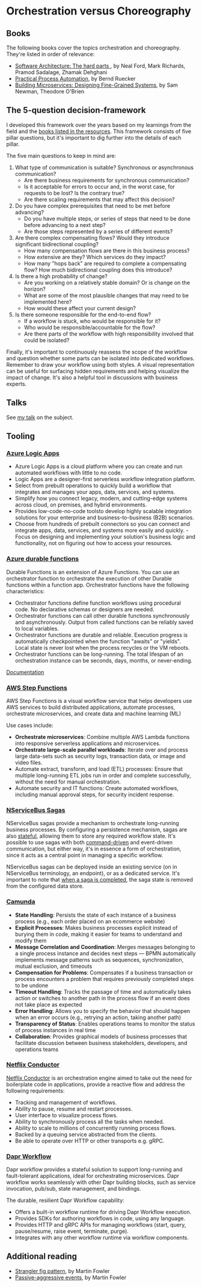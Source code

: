# Orchestration versus Choreography

## Books

The following books cover the topics orchestration and choreography. They're listed in order of relevance:

- [Software Architecture: The hard parts ](https://www.oreilly.com/library/view/software-architecture-the/9781492086888/), by Neal Ford, Mark Richards, Pramod Sadalage, Zhamak Dehghani
- [Practical Process Automation](https://www.oreilly.com/library/view/practical-process-automation/9781492061441/), by Bernd Ruecker
- [Building Microservices: Designing Fine-Grained Systems](https://www.oreilly.com/library/view/building-microservices-designing/9781663728203/), by Sam Newman, Theodore O'Brien

## The 5-question decision-framework

I developed this framework over the years based on my learnings from the field and the [books listed in the resources](#books).
This framework consists of five pillar questions, but it's important to dig further into the details of each pillar.

The five main questions to keep in mind are:
1. What type of communication is suitable? Synchronous or asynchronous communication?
    - Are there business requirements for synchronous communication?
    - Is it acceptable for errors to occur and, in the worst case, for requests to be lost? Is the contrary true?
    - Are there scaling requirements that may affect this decision?
2. Do you have complex prerequisites that need to be met before advancing?
    - Do you have multiple steps, or series of steps that need to be done before advancing to a next step?
    - Are those steps represented by a series of different events?
3. Are there complex compensating flows? Would they introduce significant bidirectional coupling?
    - How many compensation flows are there in this business process?
    - How extensive are they? Which services do they impact?
    - How many "hops back" are required to complete a compensating flow? How much bidirectional coupling does this introduce?
4. Is there a high probability of change?
    - Are you working on a relatively stable domain? Or is change on the horizon?
    - What are some of the most plausible changes that may need to be implemented here?
    - How would these affect your current design?
5. Is there someone responsible for the end-to-end flow?
    - If a workflow is stuck, who would be responsible for it?
    - Who would be responsible/accountable for the flow?
    - Are there parts of the workflow with high responsibility involved that could be isolated?

Finally, it's important to continuously reassess the scope of the workflow and question whether some parts can be isolated into dedicated workflows.
Remember to draw your workflow using both styles. A visual representation can be useful for surfacing hidden requirements and helping visualize the impact of change. It's also a helpful tool in discussions with business experts.

## Talks

See [my talk](https://github.com/lailabougria/talks/tree/main/orchestration-vs-choreography) on the subject.

## Tooling

### [Azure Logic Apps](https://learn.microsoft.com/en-us/azure/logic-apps/logic-apps-overview)

- Azure Logic Apps is a cloud platform where you can create and run automated workflows with little to no code.
- Logic Apps are a designer-first serverless workflow integration platform.
- Select from prebuilt operations to quickly build a workflow that integrates and manages your apps, data, services, and systems.
- Simplify how you connect legacy, modern, and cutting-edge systems across cloud, on premises, and hybrid environments.
- Provides low-code-no-code toolsto develop highly scalable integration solutions for your enterprise and business-to-business (B2B) scenarios.
- Choose from hundreds of prebuilt connectors so you can connect and integrate apps, data, services, and systems more easily and quickly. - Focus on designing and implementing your solution's business logic and functionality, not on figuring out how to access your resources.

### [Azure durable functions](https://learn.microsoft.com/en-us/azure/azure-functions/durable/durable-functions-orchestrations?tabs=csharp-inproc)

Durable Functions is an extension of Azure Functions. You can use an orchestrator function to orchestrate the execution of other Durable functions within a function app. Orchestrator functions have the following characteristics:

- Orchestrator functions define function workflows using procedural code. No declarative schemas or designers are needed.
- Orchestrator functions can call other durable functions synchronously and asynchronously. Output from called functions can be reliably saved to local variables.
- Orchestrator functions are durable and reliable. Execution progress is automatically checkpointed when the function "awaits" or "yields". Local state is never lost when the process recycles or the VM reboots.
- Orchestrator functions can be long-running. The total lifespan of an orchestration instance can be seconds, days, months, or never-ending.

[Documentation](https://learn.microsoft.com/en-us/azure/azure-functions/durable/durable-functions-orchestrations)

### [AWS Step Functions](https://aws.amazon.com/step-functions/)

AWS Step Functions is a visual workflow service that helps developers use AWS services to build distributed applications, automate processes, orchestrate microservices, and create data and machine learning (ML)

Use cases include:

- **Orchestrate microservices**: Combine multiple AWS Lambda functions into responsive serverless applications and microservices.
- **Orchestrate large-scale parallel workloads**: Iterate over and process large data-sets such as security logs, transaction data, or image and video files.
- Automate extract, transform, and load (ETL) processes: Ensure that multiple long-running ETL jobs run in order and complete successfully, without the need for manual orchestration.
- Automate security and IT functions: Create automated workflows, including manual approval steps, for security incident response.

### [NServiceBus Sagas](https://docs.particular.net/nservicebus/sagas/)

NServiceBus sagas provide a mechanism to orchestrate long-running business processes. By configuring a persistence mechanism, sagas are also [stateful](https://docs.particular.net/nservicebus/sagas/#long-running-means-stateful), allowing them to store any required workflow state. It's possible to use sagas with both [command-driven](https://docs.particular.net/nservicebus/sagas/) and event-driven communication, but either way, it's in essence a form of orchestration, since it acts as a central point in managing a specific workflow.

NServiceBus sagas can be deployed inside an existing service (on in NServiceBus terminology, an endpoint), or as a dedicated service. It's important to note that [when a saga is completed](https://docs.particular.net/nservicebus/sagas/#ending-a-saga), the saga state is removed from the configured data store.

### [Camunda](https://camunda.com/solutions/microservices-orchestration/)

- **State Handling**: Persists the state of each instance of a business process (e.g., each order placed on an ecommerce website)
- **Explicit Processes**: Makes business processes explicit instead of burying them in code, making it easier for teams to understand and modify them
- **Message Correlation and Coordination**: Merges messages belonging to a single process instance and decides next steps — BPMN automatically implements message patterns such as sequences, synchronization, mutual exclusion, and timeouts
- **Compensation for Problems**: Compensates if a business transaction or process encounters a problem that requires previously completed steps to be undone
- **Timeout Handling**: Tracks the passage of time and automatically takes action or switches to another path in the process flow if an event does not take place as expected
- **Error Handling**: Allows you to specify the behavior that should happen when an error occurs (e.g., retrying an action, taking another path)
- **Transparency of Status**: Enables operations teams to monitor the status of process instances in real time
- **Collaboration**: Provides graphical models of business processes that facilitate discussion between business stakeholders, developers, and operations teams

### [Netflix Conductor](https://conductor.netflix.com/index.html)

[Netflix Conductor](https://netflixtechblog.com/netflix-conductor-a-microservices-orchestrator-2e8d4771bf40) is an orchestration engine aimed to take out the need for boilerplate code in applications, provide a reactive flow and address the following requirements:
- Tracking and management of workflows.
- Ability to pause, resume and restart processes.
- User interface to visualize process flows.
- Ability to synchronously process all the tasks when needed.
- Ability to scale to millions of concurrently running process flows.
- Backed by a queuing service abstracted from the clients.
- Be able to operate over HTTP or other transports e.g. gRPC.

### [Dapr Workflow](https://docs.dapr.io/developing-applications/building-blocks/workflow/workflow-overview/)

Dapr workflow provides a stateful solution to support long-running and fault-tolerant applications, ideal for orchestrating microservices. Dapr workflow works seamlessly with other Dapr building blocks, such as service invocation, pub/sub, state management, and bindings.

The durable, resilient Dapr Workflow capability:

- Offers a built-in workflow runtime for driving Dapr Workflow execution.
- Provides SDKs for authoring workflows in code, using any language.
- Provides HTTP and gRPC APIs for managing workflows (start, query, pause/resume, raise event, terminate, purge).
- Integrates with any other workflow runtime via workflow components.

## Additional reading

- [Strangler fig pattern](https://martinfowler.com/bliki/StranglerFigApplication.html), by Martin Fowler
- [Passive-aggressive events](https://martinfowler.com/articles/201701-event-driven.html), by Martin Fowler
